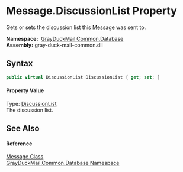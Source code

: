 Message.DiscussionList Property
===============================
Gets or sets the discussion list this [Message][1] was sent to.

  **Namespace:**  [GrayDuckMail.Common.Database][2]  
  **Assembly:** gray-duck-mail-common.dll

Syntax
------

```csharp
public virtual DiscussionList DiscussionList { get; set; }
```

#### Property Value
Type: [DiscussionList][3]  
 The discussion list. 

See Also
--------

#### Reference
[Message Class][1]  
[GrayDuckMail.Common.Database Namespace][2]  

[1]: README.md
[2]: ../README.md
[3]: ../DiscussionList/README.md